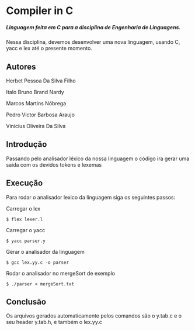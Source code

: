 # Compiler in C

##### Linguagem feita em C para a disciplina de Engenharia de Linguagens.

Nessa disciplina, devemos desenvolver uma nova linguagem, usando C, yacc e lex até o presente momento.

## Autores

Herbet Pessoa Da Silva Filho

Italo Bruno Brand Nardy

Marcos Martins Nóbrega

Pedro Victor Barbosa Araujo

Vinicius Oliveira Da Silva

## Introdução

Passando pelo analisador léxico da nossa linguagem o código ira gerar uma saida com os devidos tokens e lexemas

## Execução

Para rodar o analisador lexico da linguagem siga os seguintes passos:

Carregar o lex

```
$ flex lexer.l
```

Carregar o yacc

```
$ yacc parser.y
```

Gerar o analisador da linguagem

```
$ gcc lex.yy.c -o parser
```

Rodar o analisador no mergeSort de exemplo

```
$ ./parser < mergeSort.txt
```

## Conclusão

Os arquivos gerados automaticamente pelos comandos são o y.tab.c e o seu header y.tab.h, e também o lex.yy.c
